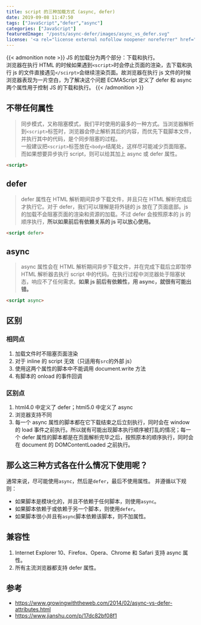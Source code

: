 ```yaml
---
title: script 的三种加载方式 (async, defer)
date: 2019-09-08 11:47:50
tags: ["JavaScript","defer","async"]
categories: ["JavaScript"]
featuredImage: "/posts/async-defer/images/async_vs_defer.svg"
license: '<a rel="license external nofollow noopener noreferrer" href="https://creativecommons.org/licenses/by-nc/4.0/" target="_blank">CC BY-NC 4.0</a>'
---
```


{{< admonition note >}}
JS 的加载分为两个部分：下载和执行。  
浏览器在执行 HTML 的时候如果遇到`<script>`时会停止页面的渲染，去下载和执行 js 的文件直接遇见`</scirpt>`会继续渲染页面。故浏览器在执行 js 文件的时候浏览器表现为一片空白，为了解决这个问题 ECMAScript 定义了 defer 和 async 两个属性用于控制 JS 的下载和执行。
{{< /admonition >}}

<!--more-->

## 不带任何属性
> 同步模式，又称阻塞模式，我们平时使用的最多的一种方式。当浏览器解析到`<script>`标签时，浏览器会停止解析其后的内容，而优先下载脚本文件，并执行其中的代码，是个同步阻塞的过程。  
一般建议把`<script>`标签放在`<body>`结尾处，这样尽可能减少页面阻塞。  
而如果想要异步执行 script，则可以给其加上 async 或 defer 属性。  

```html
<script>
```
## defer
> defer 属性在 HTML 解析期间异步下载文件，并且只在 HTML 解析完成后才执行它。对于 defer，我们可以理解是将外链的 js 放在了页面底部。js 的加载不会阻塞页面的渲染和资源的加载。不过 defer 会按照原本的 js 的顺序执行，**所以如果前后有依赖关系的 js 可以放心使用。**

```html
<script defer>
```

## async
> async 属性会在 HTML 解析期间异步下载文件，并在完成下载后立即暂停 HTML 解析器去执行 script 中的代码。在执行过程中浏览器处于阻塞状态，响应不了任何需求。**如果 js 前后有依赖性，用 async，就很有可能出错。**

```html
<script async>
```

## 区别
### 相同点
1. 加载文件时不阻塞页面渲染
2. 对于 inline 的 script 无效（只适用有`src`的外部 js）
3. 使用这两个属性的脚本中不能调用 document.write 方法
3. 有脚本的 onload 的事件回调

### 区别点
1. html4.0 中定义了 defer；html5.0 中定义了 async
2. 浏览器支持不同
3. 每一个 async 属性的脚本都在它下载结束之后立刻执行，同时会在 window 的 load 事件之前执行。所以就有可能出现脚本执行顺序被打乱的情况；每一个 defer 属性的脚本都是在页面解析完毕之后，按照原本的顺序执行，同时会在 document 的 DOMContentLoaded 之前执行。

## 那么这三种方式各在什么情况下使用呢？
通常来说，尽可能使用`async`，然后是`defer`，最后不使用属性。
并遵循以下规则：
- 如果脚本是模块化的，并且不依赖于任何脚本，则使用`async`。
- 如果脚本依赖于或依赖于另一个脚本，则使用`defer`。
- 如果脚本很小并且有`async`脚本依赖该脚本，则不加属性。

## 兼容性
1. Internet Explorer 10、Firefox、Opera、Chrome 和 Safari 支持 async 属性。
2. 所有主流浏览器都支持 defer 属性。

## 参考
- <https://www.growingwiththeweb.com/2014/02/async-vs-defer-attributes.html>
- <https://www.jianshu.com/p/17dc82bf08f1>